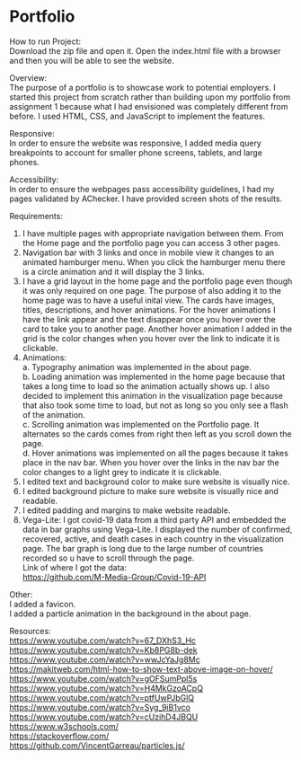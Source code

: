 # Portfolio
How to run Project:  
Download the zip file and open it. Open the index.html file with a browser and then you will be able to see the website.

Overview:  
The purpose of a portfolio is to showcase work to potential employers. I started this project from scratch rather than building upon my portfolio from assignment 1 because what I had envisioned was completely different from before. I used HTML, CSS, and JavaScript to implement the features.

Responsive:  
In order to ensure the website was responsive, I added media query breakpoints to account for smaller phone screens, tablets, and large phones.

Accessibility:  
In order to ensure the webpages pass accessibility guidelines, I had my pages validated by AChecker. I have provided screen shots of the results. 

Requirements:  
1.	I have multiple pages with appropriate navigation between them. From the Home page and the portfolio page you can access 3 other pages.
2.	Navigation bar with 3 links and once in mobile view it changes to an animated hamburger menu. When you click the hamburger menu there is a circle animation and it will display the 3 links.
3.	I have a grid layout in the home page and the portfolio page even though it was only required on one page. The purpose of also adding it to the home page was to have a useful inital view. The cards have images, titles, descriptions, and hover animations. For the hover animations I have the link appear and the text disappear once you hover over the card to take you to another page. Another hover animation I added in the grid is the color changes when you hover over the link to indicate it is clickable.
4.	Animations:  
a.	Typography animation was implemented in the about page.   
b.	Loading animation was implemented in the home page because that takes a long time to load so the animation actually shows up. I also decided to implement this animation in the visualization page because that also took some time to load, but not as long so you only see a flash of the animation.    
c.	Scrolling animation was implemented on the Portfolio page. It alternates so the cards comes from right then left as you scroll down the page.  
d.	Hover animations was implemented on all the pages because it takes place in the nav bar. When you hover over the links in the nav bar the color changes to a light grey to indicate it is clickable.  
5.	I edited text and background color to make sure website is visually nice.
6.	I edited background picture to make sure website is visually nice and readable.
7.	I edited padding and margins to make website readable. 
8.	Vega-Lite: I got covid-19 data from a third party API and embedded the data in bar graphs using Vega-Lite. I displayed the number of confirmed, recovered, active, and death cases in each country in the visualization page. The bar graph is long due to the large number of countries recorded so u have to scroll through the page.      
Link of where I got the data:    
https://github.com/M-Media-Group/Covid-19-API   

Other:  
I added a favicon.   
I added a particle animation in the background in the about page.    

Resources:   
https://www.youtube.com/watch?v=67_DXhS3_Hc  
https://www.youtube.com/watch?v=Kb8PG8b-dek  
https://www.youtube.com/watch?v=wwJcYaJg8Mc  
https://makitweb.com/html-how-to-show-text-above-image-on-hover/  
https://www.youtube.com/watch?v=gOFSumPpl5s   
https://www.youtube.com/watch?v=H4MkGzoACpQ    
https://www.youtube.com/watch?v=ptfUwPJbGlQ    
https://www.youtube.com/watch?v=Syg_9iB1vco      
https://www.youtube.com/watch?v=cUzihD4JBQU    
https://www.w3schools.com/     
https://stackoverflow.com/   
https://github.com/VincentGarreau/particles.js/  

